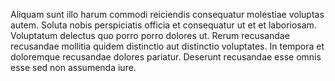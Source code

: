 Aliquam sunt illo harum commodi reiciendis consequatur molestiae voluptas autem. Soluta nobis perspiciatis officia et consequatur ut et et laboriosam. Voluptatum delectus quo porro porro dolores ut. Rerum recusandae recusandae mollitia quidem distinctio aut distinctio voluptates. In tempora et doloremque recusandae dolores pariatur. Deserunt recusandae esse omnis esse sed non assumenda iure.
